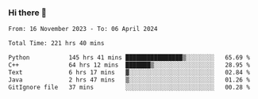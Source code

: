 ### Hi there 👋

<!--
**floyiac/floyiac** is a ✨ _special_ ✨ repository because its `README.md` (this file) appears on your GitHub profile.

Here are some ideas to get you started:

- 🔭 I’m currently working on ...
- 🌱 I’m currently learning ...
- 👯 I’m looking to collaborate on ...
- 🤔 I’m looking for help with ...
- 💬 Ask me about ...
- 📫 How to reach me: ...
- 😄 Pronouns: ...
- ⚡ Fun fact: ...
-->

<!--START_SECTION:waka-->

```txt
From: 16 November 2023 - To: 06 April 2024

Total Time: 221 hrs 40 mins

Python           145 hrs 41 mins ████████████████▒░░░░░░░░   65.69 %
C++              64 hrs 12 mins  ███████▒░░░░░░░░░░░░░░░░░   28.95 %
Text             6 hrs 17 mins   ▓░░░░░░░░░░░░░░░░░░░░░░░░   02.84 %
Java             2 hrs 47 mins   ▒░░░░░░░░░░░░░░░░░░░░░░░░   01.26 %
GitIgnore file   37 mins         ░░░░░░░░░░░░░░░░░░░░░░░░░   00.28 %
```

<!--END_SECTION:waka-->
